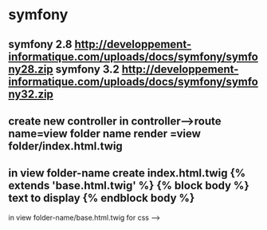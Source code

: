 # symfony
symfony 2.8 http://developpement-informatique.com/uploads/docs/symfony/symfony28.zip
symfony 3.2 http://developpement-informatique.com/uploads/docs/symfony/symfony32.zip﻿
-------------------------------------------------------------------------------------------------
create new controller 
in controller-->route name=view folder name
render =view folder/index.html.twig
-----------------------------------------------------------------------------------
in view folder-name
create index.html.twig
{% extends 'base.html.twig' %}
{% block body %}
text to display
{% endblock body %}
----------------------------------------------------------
in view folder-name/base.html.twig
for css -->         <link rel="stylesheet" href="{{ asset('css/style.css') }}">

